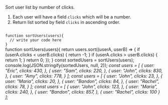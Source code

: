 Sort user list by number of clicks.

1. Each user will have a field `clicks` which will be a number.
2. Return list sorted by field `clicks` in ascending order.

<Editor lang="javascript" type="exercise" testMode="multipleInput">
<code>
function sortUsers(users){
  // write your code here
}
</code>

<solution>
function sortUsers(users){
  return users.sort((userA, userB) => {
    if (userA.clicks < userB.clicks) {
      return -1;
    }
    if (userA.clicks > userB.clicks) {
      return 1;
    }
    return 0;
  });
}
</solution>

<testcases>
<caller>
const sortedUsers = sortUsers(users);
console.log(JSON.stringify(sortedUsers, null, 2));
</caller>
<testcase>
<i>
const users = [
  {
    user: "Eric",
    clicks: 430,
  },
  {
    user: "Sam",
    clicks: 220,
  },
  {
    user: "John",
    clicks: 830,
  },
  {
    user: "Amy",
    clicks: 778,
  }
];
</i>
</testcase>
<testcase>
<i>
const users = [
  {
    user: "John",
    clicks: 23,
  },
  {
    user: "Maria",
    clicks: 20,
  },
  {
    user: "Bandon",
    clicks: 84,
  },
  {
    user: "Rachel",
    clicks: 78,
  }
];
</i>
</testcase>
<testcase>
<i>
const users = [
  {
    user: "John",
    clicks: 123,
  },
  {
    user: "Maria",
    clicks: 240,
  },
  {
    user: "Bandon",
    clicks: 857,
  },
  {
    user: "Rachel",
    clicks: 100
  }
];
</i>
</testcase>
</testcases>
</Editor>
